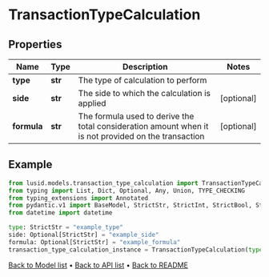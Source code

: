 # TransactionTypeCalculation

## Properties
Name | Type | Description | Notes
------------ | ------------- | ------------- | -------------
**type** | **str** | The type of calculation to perform | 
**side** | **str** | The side to which the calculation is applied | [optional] 
**formula** | **str** | The formula used to derive the total consideration amount when it is not provided on the transaction | [optional] 
## Example

```python
from lusid.models.transaction_type_calculation import TransactionTypeCalculation
from typing import List, Dict, Optional, Any, Union, TYPE_CHECKING
from typing_extensions import Annotated
from pydantic.v1 import BaseModel, StrictStr, StrictInt, StrictBool, StrictFloat, StrictBytes, Field, validator, ValidationError, conlist, constr
from datetime import datetime

type: StrictStr = "example_type"
side: Optional[StrictStr] = "example_side"
formula: Optional[StrictStr] = "example_formula"
transaction_type_calculation_instance = TransactionTypeCalculation(type=type, side=side, formula=formula)

```

[Back to Model list](../README.md#documentation-for-models) &#8226; [Back to API list](../README.md#documentation-for-api-endpoints) &#8226; [Back to README](../README.md)

